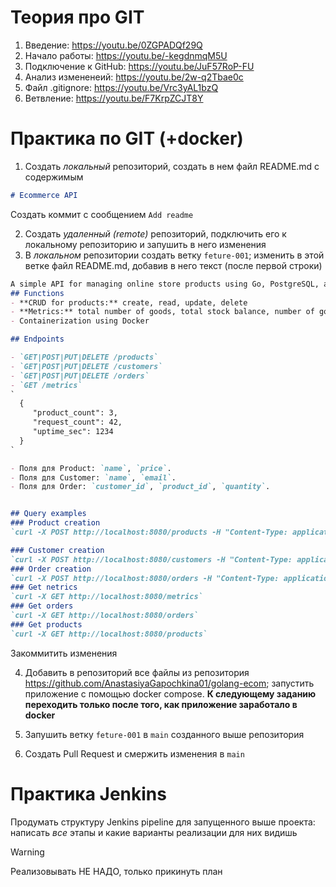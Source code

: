 # Теория про GIT
1) Введение: https://youtu.be/0ZGPADQf29Q
2) Начало работы: https://youtu.be/-kegdnmqM5U
3) Подключение к GitHub: https://youtu.be/JuF57RoP-FU
4) Анализ измененеий: https://youtu.be/2w-q2Tbae0c
5) Файл .gitignore: https://youtu.be/Vrc3yAL1bzQ
6) Ветвление: https://youtu.be/F7KrpZCJT8Y

# Практика по GIT (+docker)
1) Создать _локальный_ репозиторий, создать в нем файл README.md с содержимым
```markdown
# Ecommerce API

```
Создать коммит с сообщением `Add readme`

2) Создать _удаленный (remote)_ репозиторий, подключить его к локальному репозиторию и запушить в него изменения
3) В _локальном_ репозитории создать ветку `feture-001`; изменить в этой ветке файл README.md, добавив в него текст (после первой строки)
```markdown
A simple API for managing online store products using Go, PostgreSQL, and Docker.
## Functions
- **CRUD for products:** create, read, update, delete
- **Metrics:** total number of goods, total stock balance, number of goods by category
- Containerization using Docker

## Endpoints

- `GET|POST|PUT|DELETE /products`
- `GET|POST|PUT|DELETE /customers`
- `GET|POST|PUT|DELETE /orders`
- `GET /metrics`
`
  {
     "product_count": 3,
     "request_count": 42,
     "uptime_sec": 1234
  }
`

- Поля для Product: `name`, `price`.
- Поля для Customer: `name`, `email`.
- Поля для Order: `customer_id`, `product_id`, `quantity`.


## Query examples
### Product creation
`curl -X POST http://localhost:8080/products -H "Content-Type: application/json" -d '{"name":"Laptop","price":123.45}'`

### Customer creation
`curl -X POST http://localhost:8080/customers -H "Content-Type: application/json" -d '{"name":"Vasya","email":"vasya@example.com"}'`
### Order creation
`curl -X POST http://localhost:8080/orders -H "Content-Type: application/json" -d '{"customer_id":1,"product_id":2,"quantity":5}'`
### Get netrics
`curl -X GET http://localhost:8080/metrics`
### Get orders
`curl -X GET http://localhost:8080/orders`
### Get products
`curl -X GET http://localhost:8080/products`
```
Закоммитить изменения

4) Добавить в репозиторий все файлы из репозитория https://github.com/AnastasiyaGapochkina01/golang-ecom; запустить приложение с помощью docker compose.
**К следующему заданию переходить только после того, как приложение заработало в docker**

5) Запушить ветку `feture-001` в `main` созданного выше репозитория
6) Создать Pull Request и смержить изменения в `main`

# Практика Jenkins
Продумать структуру Jenkins pipeline для запущенного выше проекта: написать _все_ этапы и какие варианты реализации для них видишь 

> [!WARNING]  
> Реализовывать НЕ НАДО, только прикинуть план
